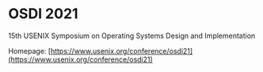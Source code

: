 # OSDI 2021

15th USENIX Symposium on Operating Systems Design and Implementation

Homepage: [https://www.usenix.org/conference/osdi21](https://www.usenix.org/conference/osdi21)

